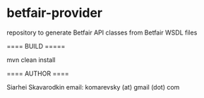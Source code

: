 betfair-provider
================

repository to generate Betfair API classes from Betfair WSDL files


==== BUILD =====

mvn clean install


==== AUTHOR ====

Siarhei Skavarodkin
email: komarevsky (at) gmail (dot) com
